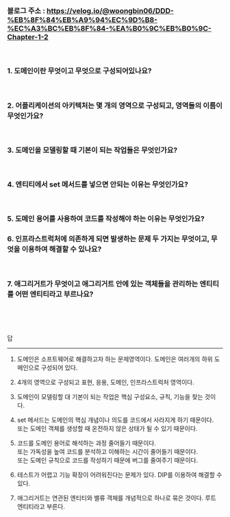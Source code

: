 ### 블로그 주소 : https://velog.io/@woongbin06/DDD-%EB%8F%84%EB%A9%94%EC%9D%B8-%EC%A3%BC%EB%8F%84-%EA%B0%9C%EB%B0%9C-Chapter-1-2

<br>

### 1. 도메인이란 무엇이고 무엇으로 구성되어있나요?
<br>

### 2. 어플리케이션의 아키텍처는 몇 개의 영역으로 구성되고, 영역들의 이름이 무엇인가요?
<br>

### 3. 도메인을 모델링할 때 기본이 되는 작업들은 무엇인가요?
<br>

### 4. 엔티티에서 set 메서드를 넣으면 안되는 이유는 무엇인가요?
<br>

### 5. 도메인 용어를 사용하여 코드를 작성해야 하는 이유는 무엇인가요?

### 6. 인프라스트럭처에 의존하게 되면 발생하는 문제 두 가지는 무엇이고, 무엇을 이용하여 해결할 수 있나요?
<br>

### 7. 애그리거트가 무엇이고 애그리거트 안에 있는 객체들을 관리하는 엔티티를 어떤 엔티티라고 부르나요?

<br>
<br>
<br>

답
<hr>

1. 도메인은 소프트웨어로 해결하고자 하는 문제영역이다. 도메인은 여러개의 하위 도메인으로 구성되어 있다.

2. 4개의 영역으로 구성되고 표현, 응용, 도메인, 인프라스트럭처 영역이다.

3. 도메인이 모델링할 대 기본이 되는 작업은 핵심 구성요소, 규칙, 기능을 찾는 것이다.

4. set 메서드는 도메인의 핵심 개념이나 의도를 코드에서 사라지게 하기 때문이다.   
또는  도메인 객체를 생성할 때 온전하지 않은 상태가 될 수 있기 때문이다.

5. 코드를 도메인 용어로 해석하는 과정 줄어들기 때문이다.   
또는 가독성을 높여 코드를 분석하고 이해하는 시간이 줄어들기 때문이다.   
또는 도메인 규칙으로 코드를 작성하기 때문에 버그를 줄여주기 때문이다.

6. 테스트가 어렵고 기능 확장이 어려워진다는 문제가 있다. DIP를 이용하여 해결할 수 있다.

7. 애그리거트는 연관된 엔티티와 밸류 객체를 개념적으로 하나로 묶은 것이다. 루트 엔티티라고 부른다.